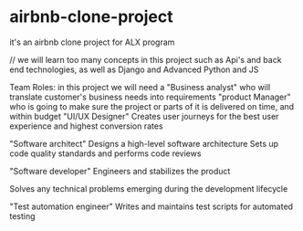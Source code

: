 # airbnb-clone-project
it's an airbnb clone project for ALX program

// we will learn too many concepts in this project such as Api's and back end technologies, as well as Django and Advanced Python and JS 


Team Roles:
in this project we will need a
"Business analyst"
who will translate customer's business needs into requirements
"product Manager" who is going to make sure the project or parts of it is delivered on time, and within budget
"UI/UX Designer" Creates user journeys for the best user experience and highest conversion rates

"Software architect"
Designs a high-level software architecture
Sets up code quality standards and performs code reviews

"Software developer"
Engineers and stabilizes the product

Solves any technical problems emerging during the development lifecycle

"Test automation engineer"
Writes and maintains test scripts for automated testing


